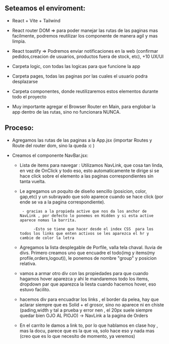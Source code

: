 ## Seteamos el enviroment:

- React + Vite + Tailwind

- React router DOM => para poder manejar las rutas de las paginas mas facilmente, podremos reutilizar los componente de manera agil y mas limpia.

- React toastify => Podremos enviar notificaciones en la web (confirmar pedidos,creacion de usuarios, productos fuera de stock, etc), +10 UX/UI

- Carpeta logic, con todas las logicas para que funcione la app

- Carpeta pages, todas las paginas por las cuales el usuario podra desplazarse

- Carpeta componentes, donde reutilizaremos estos elementos durante todo el proyecto

- Muy importante agregar el Browser Router en Main, para englobar la app dentro de las rutas, sino no funcionara NUNCA.

## Proceso:

- Agregamos las rutas de las paginas a la App.jsx (importar Routes y Route del router dom, sino la queda :c )

- Creamos el componente NavBar.jsx:
    - Lista de items para navegar : Utilizamos NavLink, que cosa tan linda, en vez de OnClick y todo eso, esto automaticamente te dirige si se hace click sobre el elemento a las paginas correspondientes sin tanta vuelta. 

    - Le agregamos un poquito de diseño sencillo (posicion, color, gap,etc) y un subrayado que solo aparece cuando se hace click (por ende se va a la pagina correspondiente).

           - gracias a la propieda active que nos da los anchor de NavLink , por defecto lo ponemos en Hidden y si esta active aparece nomas la barrita.

                -Esto se tiene que hacer desde el index CSS  para los todos los links que enten activos se les aparezca el hr y cambie de color la letra

    - Agregamos la lista desplegable de Porfile, valla tela chaval. lluvia de divs.
    Primero creamos uno que encuadre el todo(img y items(my profile,orders,logout)), le ponemos de nombre "group" y posicion relativa.

   - vamos a armar otro div con las propiedades para que cuando hagamos hover aparezca y ahi le mandaremos todo los items, dropdown par que aparezca la liesta cuando hacemos hover, eso estuvo facilito.

    - hacemos div para encuadrar los links , el border da pelea, hay que aclarar siempre que es Solid + el grosor, sino no aparece ni en chiste (pading,width y tal a prueba y error nen , el 20px suele siempre quedar bien OJO AL PIOJO) -> NavLink a la pagina de Orders

  - En el carrito le damos a link to, por lo que hablamos en clase hoy , mas la docu, parece que es la que va, solo hace eso y nada mas (creo que es lo que necesito de momento, ya veremos)





